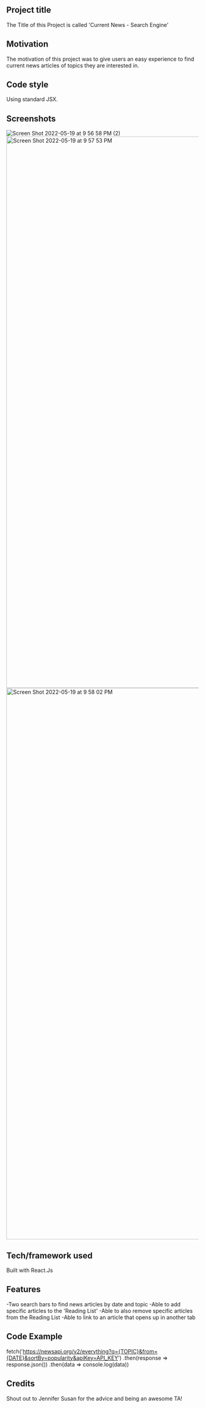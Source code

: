 ## Project title
 The Title of this Project is called 'Current News - Search Engine'

## Motivation

The motivation of this project was to give users an easy experience to find current news articles of topics they are interested in.

## Code style

Using standard JSX.
 
## Screenshots

![Screen Shot 2022-05-19 at 9 56 58 PM (2)](https://user-images.githubusercontent.com/101440413/169441611-214151b9-3719-4b6a-9470-c445ec5090d8.png)
<img width="1440" alt="Screen Shot 2022-05-19 at 9 57 53 PM" src="https://user-images.githubusercontent.com/101440413/169441624-367a9c3a-a8cc-4f07-9b6c-815c17f62a82.png">
<img width="1440" alt="Screen Shot 2022-05-19 at 9 58 02 PM" src="https://user-images.githubusercontent.com/101440413/169441629-d3568749-a937-4082-b4c0-aa093e5e1384.png">




## Tech/framework used

Built with React.Js

## Features

-Two search bars to find news articles by date and topic
-Able to add specific articles to the 'Reading List'
-Able to also remove specific articles from the Reading List
-Able to link to an article that opens up in another tab

## Code Example

fetch('https://newsapi.org/v2/everything?q={TOPIC}&from={DATE}&sortBy=popularity&apiKey=API_KEY')
.then(response => response.json())
.then(data => console.log(data))


## Credits
Shout out to Jennifer Susan for the advice and being an awesome TA!
